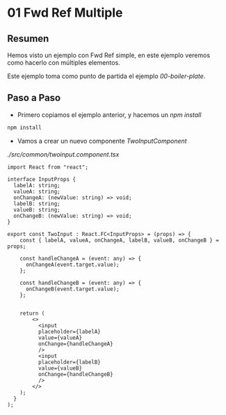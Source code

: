 # 01 Fwd Ref Multiple

## Resumen

Hemos visto un ejemplo con Fwd Ref simple, en este ejemplo veremos como hacerlo con múltiples elementos.

Este ejemplo toma como punto de partida el ejemplo _00-boiler-plate_.


## Paso a Paso

- Primero copiamos el ejemplo anterior, y hacemos un _npm install_

```bash
npm install
```

- Vamos a crear un nuevo componente _TwoInputComponent_

_./src/common/twoinput.component.tsx_

```tsx
import React from "react";

interface InputProps {
  labelA: string;
  valueA: string;
  onChangeA: (newValue: string) => void;
  labelB: string;
  valueB: string;
  onChangeB: (newValue: string) => void;
}

export const TwoInput : React.FC<InputProps> = (props) => {
    const { labelA, valueA, onChangeA, labelB, valueB, onChangeB } = props;

    const handleChangeA = (event: any) => {
      onChangeA(event.target.value);
    };

    const handleChangeB = (event: any) => {
      onChangeB(event.target.value);
    };


    return (
        <>
          <input
          placeholder={labelA}
          value={valueA}
          onChange={handleChangeA}
          />
          <input
          placeholder={labelB}
          value={valueB}
          onChange={handleChangeB}
          />
        </>
    );
  }
);
```

